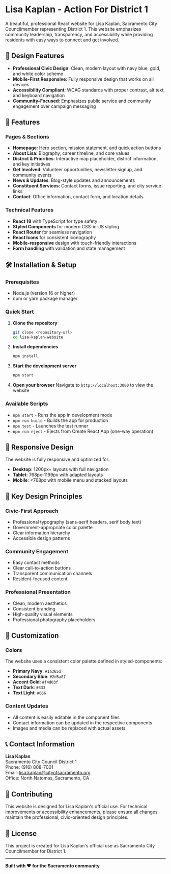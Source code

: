 # Lisa Kaplan - Action For District 1

A beautiful, professional React website for Lisa Kaplan, Sacramento City Councilmember representing District 1. This website emphasizes community leadership, transparency, and accessibility while providing residents with easy ways to connect and get involved.

## 🎨 Design Features

- **Professional Civic Design**: Clean, modern layout with navy blue, gold, and white color scheme
- **Mobile-First Responsive**: Fully responsive design that works on all devices
- **Accessibility Compliant**: WCAG standards with proper contrast, alt text, and keyboard navigation
- **Community-Focused**: Emphasizes public service and community engagement over campaign messaging

## 🚀 Features

### Pages & Sections
- **Homepage**: Hero section, mission statement, and quick action buttons
- **About Lisa**: Biography, career timeline, and core values
- **District & Priorities**: Interactive map placeholder, district information, and key initiatives
- **Get Involved**: Volunteer opportunities, newsletter signup, and community events
- **News & Updates**: Blog-style updates and announcements
- **Constituent Services**: Contact forms, issue reporting, and city service links
- **Contact**: Office information, contact form, and location details

### Technical Features
- **React 18** with TypeScript for type safety
- **Styled Components** for modern CSS-in-JS styling
- **React Router** for seamless navigation
- **React Icons** for consistent iconography
- **Mobile-responsive** design with touch-friendly interactions
- **Form handling** with validation and state management

## 🛠️ Installation & Setup

### Prerequisites
- Node.js (version 16 or higher)
- npm or yarn package manager

### Quick Start

1. **Clone the repository**
   ```bash
   git clone <repository-url>
   cd lisa-kaplan-website
   ```

2. **Install dependencies**
   ```bash
   npm install
   ```

3. **Start the development server**
   ```bash
   npm start
   ```

4. **Open your browser**
   Navigate to `http://localhost:3000` to view the website

### Available Scripts

- `npm start` - Runs the app in development mode
- `npm run build` - Builds the app for production
- `npm test` - Launches the test runner
- `npm run eject` - Ejects from Create React App (one-way operation)

## 📱 Responsive Design

The website is fully responsive and optimized for:
- **Desktop**: 1200px+ layouts with full navigation
- **Tablet**: 768px-1199px with adapted layouts
- **Mobile**: <768px with mobile menu and stacked layouts

## 🎯 Key Design Principles

### Civic-First Approach
- Professional typography (sans-serif headers, serif body text)
- Government-appropriate color palette
- Clear information hierarchy
- Accessible design patterns

### Community Engagement
- Easy contact methods
- Clear call-to-action buttons
- Transparent communication channels
- Resident-focused content

### Professional Presentation
- Clean, modern aesthetics
- Consistent branding
- High-quality visual elements
- Professional photography placeholders

## 🔧 Customization

### Colors
The website uses a consistent color palette defined in styled-components:
- **Primary Navy**: `#1a365d`
- **Secondary Blue**: `#2d5a87`
- **Accent Gold**: `#f4d03f`
- **Text Dark**: `#333`
- **Text Light**: `#666`

### Content Updates
- All content is easily editable in the component files
- Contact information can be updated in the respective components
- Images and media can be replaced with actual assets

## 📞 Contact Information

**Lisa Kaplan**  
Sacramento City Council District 1  
Phone: (916) 808-7001  
Email: lisa.kaplan@cityofsacramento.org  
Office: North Natomas, Sacramento, CA

## 🤝 Contributing

This website is designed for Lisa Kaplan's official use. For technical improvements or accessibility enhancements, please ensure all changes maintain the professional, civic-oriented design principles.

## 📄 License

This project is created for Lisa Kaplan's official use as Sacramento City Councilmember for District 1.

---

**Built with ❤️ for the Sacramento community**

